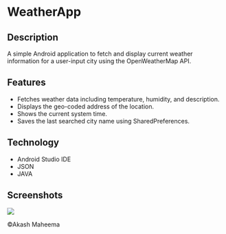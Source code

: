 # WeatherApp

## Description
A simple Android application to fetch and display current weather information for a user-input city using the OpenWeatherMap API.

## Features
- Fetches weather data including temperature, humidity, and description.
- Displays the geo-coded address of the location.
- Shows the current system time.
- Saves the last searched city name using SharedPreferences.

<h2>Technology</h2>
<ul>
    <li>Android Studio IDE</li>
    <li>JSON</li>
    <li>JAVA</li>
</ul>

<h2>Screenshots</h2>
<img src="https://github.com/AkashMaheema/city-weather-app/assets/124072217/7627f904-6384-4564-98c4-a11970e5e221.png">



©Akash Maheema
